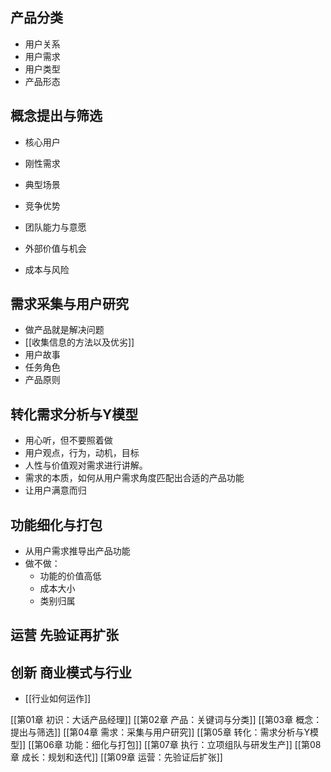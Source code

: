 ## 产品分类
- 用户关系
- 用户需求
- 用户类型
- 产品形态
## 概念提出与筛选
- 核心用户
- 刚性需求
- 典型场景
- 竞争优势

- 团队能力与意愿
- 外部价值与机会
- 成本与风险
## 需求采集与用户研究
- 做产品就是解决问题
- [[收集信息的方法以及优劣]]
- 用户故事
- 任务角色
- 产品原则
## 转化需求分析与Y模型
- 用心听，但不要照着做
- 用户观点，行为，动机，目标
- 人性与价值观对需求进行讲解。
- 需求的本质，如何从用户需求角度匹配出合适的产品功能
- 让用户满意而归
## 功能细化与打包
- 从用户需求推导出产品功能
- 做不做：
	- 功能的价值高低
	- 成本大小
	- 类别归属
## 运营 先验证再扩张

## 创新 商业模式与行业
- [[行业如何运作]]




[[第01章 初识：大话产品经理]]
[[第02章 产品：关键词与分类]]
[[第03章 概念：提出与筛选]]
[[第04章 需求：采集与用户研究]]
[[第05章 转化：需求分析与Y模型]]
[[第06章 功能：细化与打包]]
[[第07章 执行：立项组队与研发生产]]
[[第08章 成长：规划和迭代]]
[[第09章 运营：先验证后扩张]]






